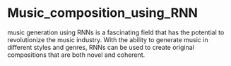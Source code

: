# Music_composition_using_RNN
music generation using RNNs is a fascinating field that has the potential to revolutionize the music industry. With the ability to generate music in different styles and genres, RNNs can be used to create original compositions that are both novel and coherent. 
